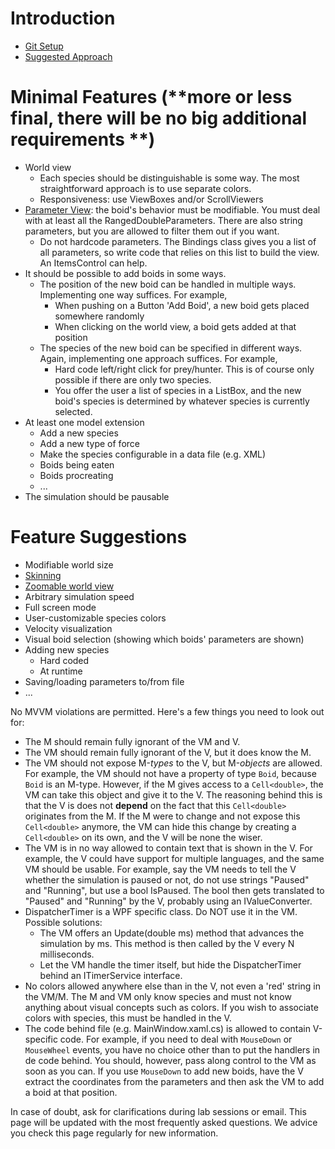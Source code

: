 # Introduction
* [Git Setup](git-setup.wiki)
* [Suggested Approach](suggested-approach.md)

# Minimal Features (**more or less final, there will be no big additional requirements **)
* World view
    * Each species should be distinguishable is some way. The most straightforward approach is to use separate colors.
    * Responsiveness: use ViewBoxes and/or ScrollViewers
* [Parameter View](parameter-view.md): the boid's behavior must be modifiable. You must deal with at least all the RangedDoubleParameters. There are also string parameters, but you are allowed to filter them out if you want.
    * Do not hardcode parameters. The Bindings class gives you a list of all parameters, so write code that relies on this list to build the view. An ItemsControl can help.
* It should be possible to add boids in some ways.
    * The position of the new boid can be handled in multiple ways. Implementing one way suffices. For example,
        * When pushing on a Button 'Add Boid', a new boid gets placed somewhere randomly
        * When clicking on the world view, a boid gets added at that position
    * The species of the new boid can be specified in different ways. Again, implementing one approach suffices. For example,
        * Hard code left/right click for prey/hunter. This is of course only possible if there are only two species.
        * You offer the user a list of species in a ListBox, and the new boid's species is determined by whatever species is currently selected.
* At least one model extension
    * Add a new species
    * Add a new type of force
    * Make the species configurable in a data file (e.g. XML)
    * Boids being eaten
    * Boids procreating
    * ...
* The simulation should be pausable

# Feature Suggestions
* Modifiable world size
* [Skinning](skinning.md)
* [Zoomable world view](zoomable-world-view.md)
* Arbitrary simulation speed
* Full screen mode
* User-customizable species colors
* Velocity visualization
* Visual boid selection (showing which boids' parameters are shown)
* Adding new species
    * Hard coded
    * At runtime
* Saving/loading parameters to/from file
* ...


No MVVM violations are permitted. Here's a few things you need to look out for:

* The M should remain fully ignorant of the VM and V.
* The VM should remain fully ignorant of the V, but it does know the M.
* The VM should not expose M-*types* to the V, but M-*objects* are allowed. For example, the VM should not have a property of type `Boid`, because `Boid` is an M-type. However, if the M gives access to a `Cell<double>`, the VM can take this object and give it to the V. The reasoning behind this is that the V is does not **depend** on the fact that this `Cell<double>` originates from the M. If the M were to change and not expose this `Cell<double>` anymore, the VM can hide this change by creating a `Cell<double>` on its own, and the V will be none the wiser.
* The VM is in no way allowed to contain text that is shown in the V. For example, the V could have support for multiple languages, and the same VM should be usable.
  For example, say the VM needs to tell the V whether the simulation is paused or not, do not use strings "Paused" and "Running", but use a bool IsPaused.
  The bool then gets translated to "Paused" and "Running" by the V, probably using an IValueConverter.
* DispatcherTimer is a WPF specific class. Do NOT use it in the VM. Possible solutions:
    * The VM offers an Update(double ms) method that advances the simulation by ms. This method is then called by the V every N milliseconds.
    * Let the VM handle the timer itself, but hide the DispatcherTimer behind an ITimerService interface.
* No colors allowed anywhere else than in the V, not even a 'red' string in the VM/M. The M and VM only know species and must not know anything about visual concepts such as colors.
  If you wish to associate colors with species, this must be handled in the V.
* The code behind file (e.g. MainWindow.xaml.cs) is allowed to contain V-specific code. For example, if you need to deal with `MouseDown` or `MouseWheel` events,
  you have no choice other than to put the handlers in de code behind. You should, however, pass along control to the VM as soon as you can. If you
  use `MouseDown` to add new boids, have the V extract the coordinates from the parameters and then ask the VM to add a boid at that position.



In case of doubt, ask for clarifications during lab sessions or email. This page will be updated with the most frequently asked questions.
We advice you check this page regularly for new information.
